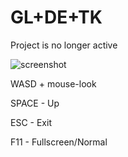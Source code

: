 # GL+DE+TK

Project is no longer active

![screenshot](https://user-images.githubusercontent.com/11328666/51066117-7be35400-1619-11e9-83e8-7d1c5bf00d12.png)

WASD + mouse-look

SPACE - Up

ESC - Exit

F11 - Fullscreen/Normal
